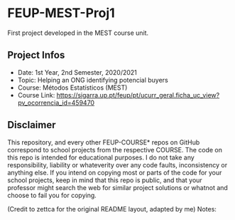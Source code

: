 # FEUP-MEST-Proj1

First project developed in the MEST course unit.
## Project Infos

- Date: 1st Year, 2nd Semester, 2020/2021
- Topic: Helping an ONG identifying potencial buyers
- Course: Métodos Estatísticos (MEST)
- Course Link: https://sigarra.up.pt/feup/pt/ucurr_geral.ficha_uc_view?pv_ocorrencia_id=459470

## Disclaimer

This repository, and every other FEUP-COURSE* repos on GitHub correspond to school projects from the respective COURSE. The code on this repo is intended for educational purposes. I do not take any responsibility, liability or whateverity over any code faults, inconsistency or anything else. If you intend on copying most or parts of the code for your school projects, keep in mind that this repo is public, and that your professor might search the web for similar project solutions or whatnot and choose to fail you for copying.

(Credit to zettca for the original README layout, adapted by me)
Notes:

